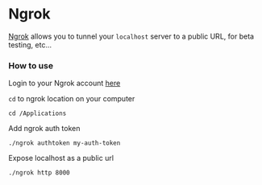 # Ngrok

[Ngrok](https://ngrok.com/) allows you to tunnel your `localhost` server to a public URL, for beta testing, etc...

### How to use

Login to your Ngrok account [here](https://dashboard.ngrok.com/user/login)

`cd` to ngrok location on your computer

`cd /Applications`

Add ngrok auth token

`./ngrok authtoken my-auth-token`

Expose localhost as a public url

`./ngrok http 8000`